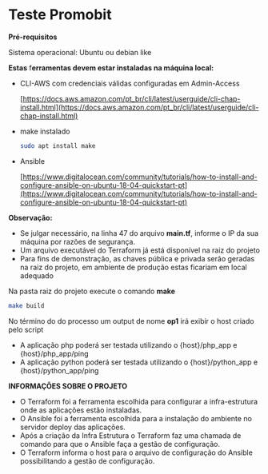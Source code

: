 # Teste Promobit

**Pré-requisitos**

Sistema operacional: Ubuntu ou debian like

**Estas** f**erramentas devem estar instaladas na máquina local:**

- CLI-AWS com credenciais válidas configuradas em Admin-Access

    [https://docs.aws.amazon.com/pt_br/cli/latest/userguide/cli-chap-install.html](https://docs.aws.amazon.com/pt_br/cli/latest/userguide/cli-chap-install.html)

- make instalado

    ```bash
    sudo apt install make
    ```

- Ansible

    [https://www.digitalocean.com/community/tutorials/how-to-install-and-configure-ansible-on-ubuntu-18-04-quickstart-pt](https://www.digitalocean.com/community/tutorials/how-to-install-and-configure-ansible-on-ubuntu-18-04-quickstart-pt)

**Observação:** 

- Se julgar necessário, na linha 47 do arquivo **main.tf**, informe o IP da sua máquina por razões de segurança.
- Um arquivo executável do Terraform já está disponível na raiz do projeto
- Para fins de demonstração, as chaves pública e privada serão geradas na raiz do projeto, em ambiente de produção estas ficariam em local adequado

Na pasta raiz do projeto execute o comando **make**

```bash
make build
```

No término do  do processo um output de nome **op1** irá exibir o host criado pelo script

- A aplicação php poderá ser testada utilizando o {host}/php_app e {host}/php_app/ping
- A aplicação python poderá ser testada utilizando o {host}/python_app e {host}/python_app/ping

**INFORMAÇÕES SOBRE O PROJETO**

- O Terraform foi a ferramenta escolhida para configurar a infra-estrutura onde as aplicações estão instaladas.
- O Ansible foi a ferramenta escolhida para a instalação do ambiente no servidor deploy das aplicações.
- Após a criação da Infra Estrutura o Terraform faz uma chamada de comando para que o Ansible faça a gestão de configuração.
- O Terraform informa o host para o arquivo de configuração do Ansible possibilitando a gestão de configuração.

